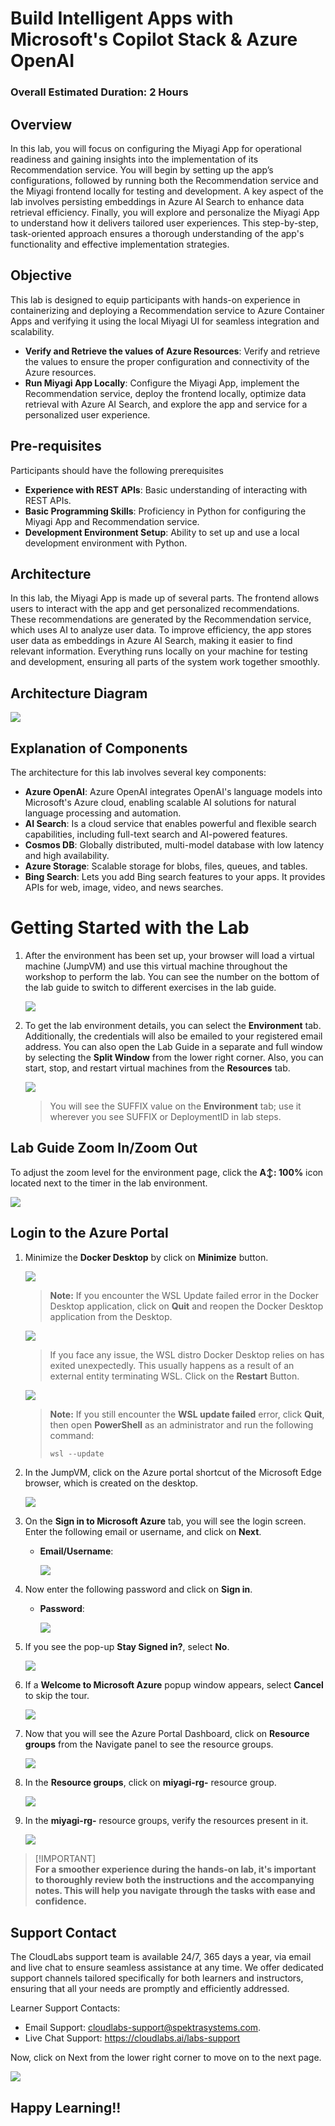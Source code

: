 # Build Intelligent Apps with Microsoft's Copilot Stack & Azure OpenAI

### Overall Estimated Duration: 2 Hours

## Overview

In this lab, you will focus on configuring the Miyagi App for operational readiness and gaining insights into the implementation of its Recommendation service. You will begin by setting up the app’s configurations, followed by running both the Recommendation service and the Miyagi frontend locally for testing and development. A key aspect of the lab involves persisting embeddings in Azure AI Search to enhance data retrieval efficiency. Finally, you will explore and personalize the Miyagi App to understand how it delivers tailored user experiences. This step-by-step, task-oriented approach ensures a thorough understanding of the app's functionality and effective implementation strategies.

## Objective

This lab is designed to equip participants with hands-on experience in containerizing and deploying a Recommendation service to Azure Container Apps and verifying it using the local Miyagi UI for seamless integration and scalability.

- **Verify and Retrieve the values of Azure Resources**: Verify and retrieve the values to ensure the proper configuration and connectivity of the Azure resources.
- **Run Miyagi App Locally**: Configure the Miyagi App, implement the Recommendation service, deploy the frontend locally, optimize data retrieval with Azure AI Search, and explore the app and service for a personalized user experience.
  
## Pre-requisites

Participants should have the following prerequisites

- **Experience with REST APIs**: Basic understanding of interacting with REST APIs.
- **Basic Programming Skills**: Proficiency in Python for configuring the Miyagi App and Recommendation service.
- **Development Environment Setup**: Ability to set up and use a local development environment with Python.

## Architecture

In this lab, the Miyagi App is made up of several parts. The frontend allows users to interact with the app and get personalized recommendations. These recommendations are generated by the Recommendation service, which uses AI to analyze user data. To improve efficiency, the app stores user data as embeddings in Azure AI Search, making it easier to find relevant information. Everything runs locally on your machine for testing and development, ensuring all parts of the system work together smoothly.

## Architecture Diagram

   ![](../docs/labs/02-build-your-own-copilot/Media/n22.PNG)

## Explanation of Components

The architecture for this lab involves several key components:

- **Azure OpenAI**: Azure OpenAI integrates OpenAI's language models into Microsoft's Azure cloud, enabling scalable AI solutions for natural language processing and automation.
- **AI Search**: Is a cloud service that enables powerful and flexible search capabilities, including full-text search and AI-powered features.
- **Cosmos DB**: Globally distributed, multi-model database with low latency and high availability.
- **Azure Storage**: Scalable storage for blobs, files, queues, and tables.
- **Bing Search**: Lets you add Bing search features to your apps. It provides APIs for web, image, video, and news searches.

# Getting Started with the Lab

1. After the environment has been set up, your browser will load a virtual machine (JumpVM) and use this virtual machine throughout the workshop to perform the lab. You can see the number on the bottom of the lab guide to switch to different exercises in the lab guide.

   ![](../docs/labs/02-build-your-own-copilot/Media/gg-0-1.png)
 
1. To get the lab environment details, you can select the **Environment** tab. Additionally, the credentials will also be emailed to your registered email address. You can also open the Lab Guide in a separate and full window by selecting the **Split Window** from the lower right corner. Also, you can start, stop, and restart virtual machines from the **Resources** tab.

    ![](../docs/labs/02-build-your-own-copilot/Media/gettingstartedpagenew2-v2.png)
   
   > You will see the SUFFIX value on the **Environment** tab; use it wherever you see SUFFIX or DeploymentID in lab steps.

## Lab Guide Zoom In/Zoom Out
 
To adjust the zoom level for the environment page, click the **A↕: 100%** icon located next to the timer in the lab environment.

![](../docs/labs/02-build-your-own-copilot/Media/n21.png)
 
## Login to the Azure Portal

1. Minimize the **Docker Desktop** by click on **Minimize** button.

   ![](../docs/labs/02-build-your-own-copilot/Media/miyagi-image1.png)

   >**Note:** If you encounter the WSL Update failed error in the Docker Desktop application, click on **Quit** and reopen the Docker Desktop application from the Desktop.
   
      ![](../docs/labs/02-build-your-own-copilot/Media/err.png)
  
    >If you face any issue, the WSL distro Docker Desktop relies on has exited unexpectedly. This usually happens as a result of an external entity terminating WSL. Click on the **Restart** Button.
  
     ![](../docs/labs/02-build-your-own-copilot/Media/docker-error.png)

   >**Note:** If you still encounter the **WSL update failed** error, click **Quit**, then open **PowerShell** as an administrator and run the following command:
   >
   > ```powershell
   > wsl --update
   > ```

1. In the JumpVM, click on the Azure portal shortcut of the Microsoft Edge browser, which is created on the desktop.

   ![](../docs/labs/02-build-your-own-copilot/Media/gettingstartpage3.png)

1. On the **Sign in to Microsoft Azure** tab, you will see the login screen. Enter the following email or username, and click on **Next**. 

   * **Email/Username**: **<inject key="AzureAdUserEmail"></inject>**

     ![](../docs/labs/02-build-your-own-copilot/Media/miyagi-image2.png)
     
1. Now enter the following password and click on **Sign in**.
   
   * **Password**: **<inject key="AzureAdUserPassword"></inject>**

     ![](../docs/labs/02-build-your-own-copilot/Media/miyagi-image3.png)
   
1. If you see the pop-up **Stay Signed in?**, select **No**.

   ![](../docs/labs/02-build-your-own-copilot/Media/miyagi-image4.png)

1. If a **Welcome to Microsoft Azure** popup window appears, select **Cancel** to skip the tour.

    ![](../docs/labs/02-build-your-own-copilot/Media/miyagi-image5.png)
   
1. Now that you will see the Azure Portal Dashboard, click on **Resource groups** from the Navigate panel to see the resource groups.

   ![](../docs/labs/02-build-your-own-copilot/Media/miyagi-image6.png)

1. In the **Resource groups**, click on **miyagi-rg-<inject key="DeploymentID" enableCopy="false"/>** resource group.

   ![](../docs/labs/02-build-your-own-copilot/Media/miyagi-image7.png)

1. In the **miyagi-rg-<inject key="DeploymentID" enableCopy="false"/>** resource groups, verify the resources present in it.

   ![](../docs/labs/02-build-your-own-copilot/Media/miyagi-image8.png)

 > [!IMPORTANT]<br>
 > **For a smoother experience during the hands-on lab, it's important to thoroughly review both the instructions and the accompanying notes. This will help you navigate through the tasks with ease and confidence.**

## Support Contact

The CloudLabs support team is available 24/7, 365 days a year, via email and live chat to ensure seamless assistance at any time. We offer dedicated support channels tailored specifically for both learners and instructors, ensuring that all your needs are promptly and efficiently addressed.

Learner Support Contacts:

- Email Support: cloudlabs-support@spektrasystems.com.
- Live Chat Support: https://cloudlabs.ai/labs-support

Now, click on Next from the lower right corner to move on to the next page.

![](../docs/labs/02-build-your-own-copilot/Media/n8.png)

## Happy Learning!!
